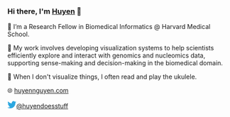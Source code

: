 ### Hi there, I'm [Huyen](https://huyennguyen.com) 👋

<!--
**huyen-nguyen/huyen-nguyen** is a ✨ _special_ ✨ repository because its `README.md` (this file) appears on your GitHub profile. -->



🌱 I’m a Research Fellow in Biomedical Informatics @ Harvard Medical School. 

🎯 My work involves developing visualization systems to help scientists efficiently explore and interact with genomics and nucleomics data, supporting sense-making and decision-making in the biomedical domain.

🍁 When I don't visualize things, I often read and play the ukulele.

🌐  [huyennguyen.com](https://huyennguyen.com)

<a href="https://twitter.com/huyendoesstuff">
  <img alt="Huyen Nguyen | Twitter" width="20px" src="https://raw.githubusercontent.com/huyen-nguyen/huyen-nguyen/master/assets/twitter.svg"/>@huyendoesstuff
</a>

